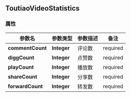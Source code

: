 <a name="ToutiaoVideoStatistics"></a>
## ToutiaoVideoStatistics
### 属性
参数名 | 参数类型 | 参数描述 | 备注
------------ | ------------- | ------------- | -------------
**commentCount** | **Integer** | 评论数 |  required 
**diggCount** | **Integer** | 点赞数 |  required 
**playCount** | **Integer** | 播放数 |  required 
**shareCount** | **Integer** | 分享数 |  required 
**forwardCount** | **Integer** | 转发数 |  required 






